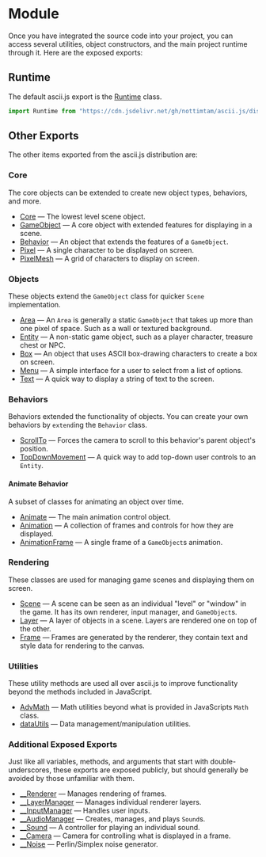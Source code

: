 # Module

Once you have integrated the source code into your project, you can access several utilities, object constructors, and the main project runtime through it. Here are the exposed exports:

## Runtime

The default ascii.js export is the [Runtime](./RUNTIME.md) class.

```js
import Runtime from "https://cdn.jsdelivr.net/gh/nottimtam/ascii.js/dist/bundle.esm.js";
```

## Other Exports

The other items exported from the ascii.js distribution are:

### Core

The core objects can be extended to create new object types, behaviors, and more.

-   [Core](./core/CORE.md) &mdash; The lowest level scene object.
-   [GameObject](./core/GAMEOBJECT.md) &mdash; A core object with extended features for displaying in a scene.
-   [Behavior](./core/BEHAVIOR.md) &mdash; An object that extends the features of a `GameObject`.
-   [Pixel](./core/PIXEL.md) &mdash; A single character to be displayed on screen.
-   [PixelMesh](./core/PIXELMESH.md) &mdash; A grid of characters to display on screen.

### Objects

These objects extend the `GameObject` class for quicker `Scene` implementation.

-   [Area](./objects/AREA.md) &mdash; An `Area` is generally a static `GameObject` that takes up more than one pixel of space. Such as a wall or textured background.
-   [Entity](./objects/ENTITY.md) &mdash; A non-static game object, such as a player character, treasure chest or NPC.
-   [Box](./objects/BOX.md) &mdash; An object that uses ASCII box-drawing characters to create a box on screen.
-   [Menu](./objects/MENU.md) &mdash; A simple interface for a user to select from a list of options.
-   [Text](./objects/TEXT.md) &mdash; A quick way to display a string of text to the screen.

### Behaviors

Behaviors extended the functionality of objects. You can create your own behaviors by `extend`ing the `Behavior` class.

-   [ScrollTo](./behaviors/SCROLLTO.md) &mdash; Forces the camera to scroll to this behavior's parent object's position.
-   [TopDownMovement](./behaviors/TOPDOWNMOVEMENT.md) &mdash; A quick way to add top-down user controls to an `Entity`.

#### Animate Behavior

A subset of classes for animating an object over time.

-   [Animate](./behaviors/ANIMATE.md) &mdash; The main animation control object.
-   [Animation](./behaviors/ANIMATION.md) &mdash; A collection of frames and controls for how they are displayed.
-   [AnimationFrame](./behaviors/ANIMATIONFRAME.md) &mdash; A single frame of a `GameObject`s animation.

### Rendering

These classes are used for managing game scenes and displaying them on screen.

-   [Scene](./engine/SCENE.md) &mdash; A scene can be seen as an individual "level" or "window" in the game. It has its own renderer, input manager, and `GameObject`s.
-   [Layer](./rendering/LAYER.md) &mdash; A layer of objects in a scene. Layers are rendered one on top of the other.
-   [Frame](./rendering/FRAME.md) &mdash; Frames are generated by the renderer, they contain text and style data for rendering to the canvas.

### Utilities

These utility methods are used all over ascii.js to improve functionality beyond the methods included in JavaScript.

-   [AdvMath](./utilities/ADVMATH.md) &mdash; Math utilities beyond what is provided in JavaScripts `Math` class.
-   [dataUtils](./utilities/DATAUTILS.md) &mdash; Data management/manipulation utilities.

### Additional Exposed Exports

Just like all variables, methods, and arguments that start with double-underscores, these exports are exposed publicly, but should generally be avoided by those unfamiliar with them.

-   [\_\_Renderer](./engine/RENDERER.md) &mdash; Manages rendering of frames.
-   [\_\_LayerManager](./engine/LAYERMANAGER.md) &mdash; Manages individual renderer layers.
-   [\_\_InputManager](./engine/INPUTMANAGER.md) &mdash; Handles user inputs.
-   [\_\_AudioManager](./engine/AUDIOMANAGER.md) &mdash; Creates, manages, and plays `Sound`s.
-   [\_\_Sound](./engine/SOUND.md) &mdash; A controller for playing an individual sound.
-   [\_\_Camera](./engine/CAMERA.md) &mdash; Camera for controlling what is displayed in a frame.
-   [\_\_Noise](./engine/NOISE.md) &mdash; Perlin/Simplex noise generator.
